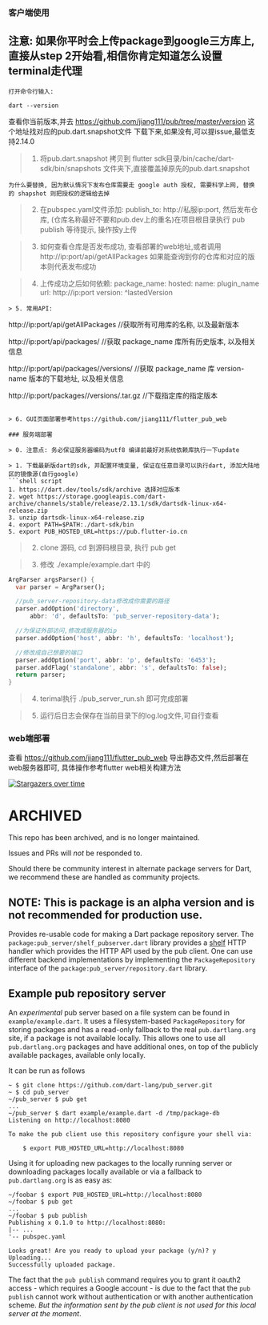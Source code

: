 
### 客户端使用

## 注意: 如果你平时会上传package到google三方库上,直接从step 2开始看,相信你肯定知道怎么设置terminal走代理

```
打开命令行输入:

dart --version
```

查看你当前版本,并去 https://github.com/jiang111/pub/tree/master/version 这个地址找对应的pub.dart.snapshot文件
下载下来,如果没有,可以提issue,最低支持2.14.0

> 1. 将pub.dart.snapshot 拷贝到 flutter sdk目录/bin/cache/dart-sdk/bin/snapshots 文件夹下,直接覆盖掉原先的pub.dart.snapshot

```desc
为什么要替换, 因为默认情况下发布仓库需要走 google auth 授权, 需要科学上网, 替换的 shapshot 则把授权的逻辑给去掉 
```

> 2. 在pubspec.yaml文件添加: publish_to: http://私服ip:port, 然后发布仓库, (仓库名称最好不要和pub.dev上的重名)在项目根目录执行 pub publish 等待提示, 操作按y上传

> 3. 如何查看仓库是否发布成功, 查看部署的web地址,或者调用 http://ip:port/api/getAllPackages 如果能查询到你的仓库和对应的版本则代表发布成功

> 4. 上传成功之后如何依赖:
	package_name:
    hosted:
      name: plugin_name
      url: http://ip:port
    version: ^lastedVersion
```
> 5. 常用API:

```
http://ip:port/api/getAllPackages  //获取所有可用库的名称, 以及最新版本

http://ip:port/api/packages/<package-name> //获取 package_name 库所有历史版本, 以及相关信息

http://ip:port/api/packages/<package-name>/versions/<version-name> //获取 package_name 库 version-name 版本的下载地址, 以及相关信息

http://ip:port/packages/<package-name>/versions/<version-name>.tar.gz //下载指定库的指定版本
```

> 6. GUI页面部署参考https://github.com/jiang111/flutter_pub_web

### 服务端部署

> 0. 注意点: 务必保证服务器编码为utf8 编译前最好对系统依赖库执行一下update

> 1. 下载最新版dart的sdk, 并配置环境变量, 保证在任意目录可以执行dart, 添加大陆地区的镜像源(自行google) 
```shell script
1. https://dart.dev/tools/sdk/archive 选择对应版本
2. wget https://storage.googleapis.com/dart-archive/channels/stable/release/2.13.1/sdk/dartsdk-linux-x64-release.zip
3. unzip dartsdk-linux-x64-release.zip
4. export PATH=$PATH:./dart-sdk/bin
5. export PUB_HOSTED_URL=https://pub.flutter-io.cn

```

> 2. clone 源码, cd 到源码根目录, 执行 pub get

> 3. 修改 ./example/example.dart 中的
```dart
ArgParser argsParser() {
  var parser = ArgParser();

  //pub_server-repository-data修改成你需要的路径
  parser.addOption('directory',
      abbr: 'd', defaultsTo: 'pub_server-repository-data');

  //为保证外部访问,修改成服务器的ip
  parser.addOption('host', abbr: 'h', defaultsTo: 'localhost');

  //修改成自己想要的端口
  parser.addOption('port', abbr: 'p', defaultsTo: '6453');
  parser.addFlag('standalone', abbr: 's', defaultsTo: false);
  return parser;
}

```

> 4. terimal执行 ./pub_server_run.sh 即可完成部署

> 5. 运行后日志会保存在当前目录下的log.log文件,可自行查看

### web端部署
查看 https://github.com/jiang111/flutter_pub_web 导出静态文件,然后部署在web服务器即可, 具体操作参考flutter web相关构建方法


[![Stargazers over time](https://starchart.cc/jiang111/pub_server.svg)](https://starchart.cc/jiang111/pub_server)


# ARCHIVED

This repo has been archived, and is no longer maintained.

Issues and PRs will *not* be responded to.

Should there be community interest in alternate package servers for Dart,
we recommend these are handled as community projects.

## NOTE: This is package is an alpha version and is not recommended for production use.

Provides re-usable code for making a Dart package repository server.
The `package:pub_server/shelf_pubserver.dart` library provides a [shelf] HTTP
handler which provides the HTTP API used by the pub client.
One can use different backend implementations by implementing the
`PackageRepository` interface of the `package:pub_server/repository.dart`
library.

## Example pub repository server

An *experimental* pub server based on a file system can be found in
`example/example.dart`. It uses a filesystem-based `PackageRepository` for
storing packages and has a read-only fallback to the real `pub.dartlang.org`
site, if a package is not available locally. This allows one to use all 
`pub.dartlang.org` packages and have additional ones, on top of the publicly
available packages, available only locally.

It can be run as follows
```
~ $ git clone https://github.com/dart-lang/pub_server.git
~ $ cd pub_server
~/pub_server $ pub get
...
~/pub_server $ dart example/example.dart -d /tmp/package-db
Listening on http://localhost:8080

To make the pub client use this repository configure your shell via:

    $ export PUB_HOSTED_URL=http://localhost:8080
```

Using it for uploading new packages to the locally running server or downloading
packages locally available or via a fallback to `pub.dartlang.org` is as easy
as:

```
~/foobar $ export PUB_HOSTED_URL=http://localhost:8080
~/foobar $ pub get
...
~/foobar $ pub publish
Publishing x 0.1.0 to http://localhost:8080:
|-- ...
'-- pubspec.yaml

Looks great! Are you ready to upload your package (y/n)? y
Uploading...
Successfully uploaded package.
```

The fact that the `pub publish` command requires you to grant it oauth2 access -
which requires a Google account - is due to the fact that the `pub publish`
cannot work without authentication or with another authentication scheme.
*But the information sent by the pub client is not used for this local server
at the moment*.

[shelf]: https://pub.dartlang.org/packages/shelf

